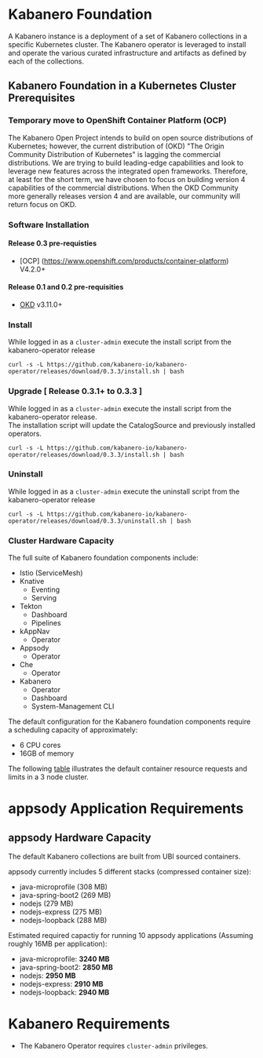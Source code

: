 # Kabanero Foundation

A Kabanero instance is a deployment of a set of Kabanero collections in a specific Kubernetes cluster.  The Kabanero operator is leveraged to install and operate the various curated infrastructure and artifacts as defined by each of the collections. 


## Kabanero Foundation in a Kubernetes Cluster Prerequisites 

### Temporary move to OpenShift Container Platform (OCP)

The Kabanero Open Project intends to build on open source distributions of Kubernetes; however, the current distribution of (OKD) "The Origin Community Distribution of Kubernetes" is lagging the commercial distributions.   We are trying to build leading-edge capabilities and look to leverage new features across the integrated open frameworks.  Therefore, at least for the short term, we have chosen to focus on building version 4 capabilities of the commercial distributions.  When the OKD Community more generally releases version 4 and are available, our community will return focus on OKD.

### Software Installation

#### Release 0.3 pre-requisties

 - [OCP] (https://www.openshift.com/products/container-platform)  V4.2.0+

#### Release 0.1 and 0.2 pre-requisities

- [OKD](https://www.okd.io/) v3.11.0+

### Install

While logged in as a `cluster-admin` execute the install script from the kabanero-operator release

`curl -s -L https://github.com/kabanero-io/kabanero-operator/releases/download/0.3.3/install.sh | bash`

### Upgrade [ Release 0.3.1+ to 0.3.3 ]

While logged in as a `cluster-admin` execute the install script from the kabanero-operator release.  
The installation script will update the CatalogSource and previously installed operators.  

`curl -s -L https://github.com/kabanero-io/kabanero-operator/releases/download/0.3.3/install.sh | bash`

### Uninstall

While logged in as a `cluster-admin` execute the uninstall script from the kabanero-operator release

`curl -s -L https://github.com/kabanero-io/kabanero-operator/releases/download/0.3.3/uninstall.sh | bash`

### Cluster Hardware Capacity

The full suite of Kabanero foundation components include: 
  - Istio (ServiceMesh)
  - Knative 
    - Eventing
    - Serving
  - Tekton 
    - Dashboard
    - Pipelines
  - kAppNav
    - Operator
  - Appsody
    - Operator
  - Che
    - Operator
  - Kabanero
    - Operator
    - Dashboard
    - System-Management CLI

The default configuration for the Kabanero foundation components require a scheduling capacity of approximately:
  - 6 CPU cores
  - 16GB of memory


The following [table](prereq-details.md) illustrates the default container resource requests and limits in a 3 node cluster.

# appsody Application Requirements

## appsody Hardware Capacity

The default Kabanero collections are built from UBI sourced containers.

appsody currently includes 5 different stacks (compressed container size):
  - java-microprofile (308 MB)
  - java-spring-boot2 (269 MB)
  - nodejs (279 MB)
  - nodejs-express (275 MB)
  - nodejs-loopback (288 MB)
  
 Estimated required capactiy for running 10 appsody applications (Assuming roughly 16MB per application):
  - java-microprofile: **3240 MB**
  - java-spring-boot2: **2850 MB**
  - nodejs: **2950 MB**
  - nodejs-express: **2910 MB**
  - nodejs-loopback:  **2940 MB**
 
 # Kabanero Requirements

  - The Kabanero Operator requires `cluster-admin` privileges.
 
